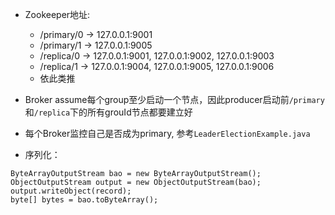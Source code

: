 - Zookeeper地址:
    - /primary/0 -> 127.0.0.1:9001
    - /primary/1 -> 127.0.0.1:9005
    - /replica/0 -> 127.0.0.1:9001, 127.0.0.1:9002, 127.0.0.1:9003
    - /replica/1 -> 127.0.0.1:9004, 127.0.0.1:9005, 127.0.0.1:9006
    - 依此类推
    
- Broker assume每个group至少启动一个节点，因此producer启动前`/primary`和`/replica`下的所有grouId节点都要建立好

- 每个Broker监控自己是否成为primary, 参考`LeaderElectionExample.java`

- 序列化：
```
ByteArrayOutputStream bao = new ByteArrayOutputStream();
ObjectOutputStream output = new ObjectOutputStream(bao);
output.writeObject(record);
byte[] bytes = bao.toByteArray();
```